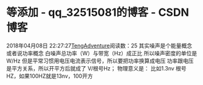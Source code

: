 # 等添加 - qq_32515081的博客 - CSDN博客
2018年04月08日 22:27:27[TengAdventure](https://me.csdn.net/qq_32515081)阅读数：25
其实噪声是个能量概念
或者说功率概念
白噪声总功率（W）与带宽（Hz）成正比
所以噪声密度的单位是 W/Hz
但是平常习惯用电压电流表示信号，所以要把功率换算成电压
功率跟电压是平方关系，所以开平方后就成了 V/根号Hz；
物理意义是： 比如1.3nv 根号HZ，如果100HZ就是13nv，100开方
